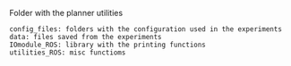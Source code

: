 Folder with the planner utilities 

    config_files: folders with the configuration used in the experiments
    data: files saved from the experiments
    IOmodule_ROS: library with the printing functions 
    utilities_ROS: misc functioms
